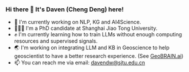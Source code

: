 ### Hi there 👋 It's Daven (Cheng Deng) here!

- 🔭 I'm currently working on NLP, KG and AI4Science.
- 👩🏻‍💻 I'm a PhD candidate at Shanghai Jiao Tong University.
- ✊ I'm currently learning how to train LLMs without enough computing resources and supervised signals.
- 🌏 I'm working on integrating LLM and KB in Geoscience to help geoscientist to have a better research experience. (See [GeoBRAIN.ai](https://github.com/geobrain-ai))
- 📫 You can reach me via email: [davendw@sjtu.edu.cn](mailto:davendw@sjtu.edu.cn)
